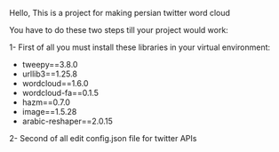 Hello,
This is a project for making persian twitter word cloud

You have to do these two steps till your project would work:

1- First of all you must install these libraries in your virtual environment:
- tweepy==3.8.0
- urllib3==1.25.8
- wordcloud==1.6.0
- wordcloud-fa==0.1.5
- hazm==0.7.0
- image==1.5.28
- arabic-reshaper==2.0.15

2- Second of all edit config.json file for twitter APIs
